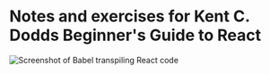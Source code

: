 # Notes and exercises for Kent C. Dodds Beginner's Guide to React

![Screenshot of Babel transpiling React code](https://res.cloudinary.com/gerhynes/image/upload/v1578522355/Screenshot_2020-01-08_Babel_The_compiler_for_next_generation_JavaScript_eoca0b.png)
